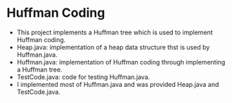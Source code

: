 # Huffman Coding

- This project implements a Huffman tree which is used to implement Huffman coding.
- Heap.java: implementation of a heap data structure thst is used by Huffman.java.
- Huffman.java: implementation of Huffman coding through implementing a Huffman tree.
- TestCode.java: code for testing Huffman.java.
- I implemented most of Huffman.java and was provided Heap.java and TestCode.java.